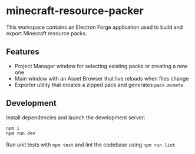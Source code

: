 # minecraft-resource-packer

This workspace contains an Electron Forge application used to build and export Minecraft resource packs.

## Features
- Project Manager window for selecting existing packs or creating a new one
- Main window with an Asset Browser that live reloads when files change
- Exporter utility that creates a zipped pack and generates `pack.mcmeta`

## Development
Install dependencies and launch the development server:

```bash
npm i
npm run dev
```

Run unit tests with `npm test` and lint the codebase using `npm run lint`.
